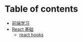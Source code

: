 # Table of contents

* [前端学习](README.md)
* [React 基础](react-ji-chu/README.md)
  * [react hooks](react-ji-chu/react-hooks.md)


